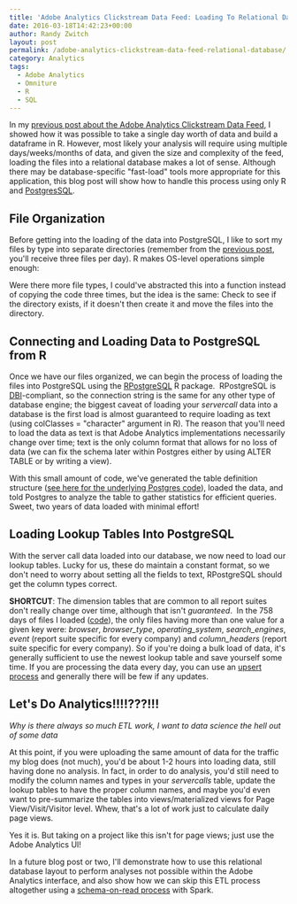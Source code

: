 ```yaml
---
title: 'Adobe Analytics Clickstream Data Feed: Loading To Relational Database'
date: 2016-03-18T14:42:23+00:00
author: Randy Zwitch
layout: post
permalink: /adobe-analytics-clickstream-data-feed-relational-database/
category: Analytics
tags:
  - Adobe Analytics
  - Omniture
  - R
  - SQL
---
```

In my <a href="http://randyzwitch.com/adobe-analytics-clickstream-raw-data-feed/" target="_blank">previous post about the Adobe Analytics Clickstream Data Feed</a>, I showed how it was possible to take a single day worth of data and build a dataframe in R. However, most likely your analysis will require using multiple days/weeks/months of data, and given the size and complexity of the feed, loading the files into a relational database makes a lot of sense. Although there may be database-specific "fast-load" tools more appropriate for this application, this blog post will show how to handle this process using only R and <a href="http://www.postgresql.org/download/" target="_blank">PostgresSQL</a>.

## File Organization

Before getting into the loading of the data into PostgreSQL, I like to sort my files by type into separate directories (remember from the [previous post](http://randyzwitch.com/adobe-analytics-clickstream-raw-data-feed/), you'll receive three files per day). R makes OS-level operations simple enough:

Were there more file types, I could've abstracted this into a function instead of copying the code three times, but the idea is the same: Check to see if the directory exists, if it doesn't then create it and move the files into the directory.

## Connecting and Loading Data to PostgreSQL from R

Once we have our files organized, we can begin the process of loading the files into PostgreSQL using the <a href="https://cran.r-project.org/web/packages/RPostgreSQL/index.html" target="_blank">RPostgreSQL</a> R package.  RPostgreSQL is <a href="https://github.com/rstats-db/DBI" target="_blank">DBI</a>-compliant, so the connection string is the same for any other type of database engine; the biggest caveat of loading your _servercall_ data into a database is the first load is almost guaranteed to require loading as text (using colClasses = "character" argument in R). The reason that you'll need to load the data as text is that Adobe Analytics implementations necessarily change over time; text is the only column format that allows for no loss of data (we can fix the schema later within Postgres either by using ALTER TABLE or by writing a view).

With this small amount of code, we've generated the table definition structure (<a href="https://gist.github.com/randyzwitch/e26b97d26689b6b31044" target="_blank">see here for the underlying Postgres code</a>), loaded the data, and told Postgres to analyze the table to gather statistics for efficient queries. Sweet, two years of data loaded with minimal effort!

## Loading Lookup Tables Into PostgreSQL

With the server call data loaded into our database, we now need to load our lookup tables. Lucky for us, these do maintain a constant format, so we don't need to worry about setting all the fields to text, RPostgreSQL should get the column types correct.

**SHORTCUT**: The dimension tables that are common to all report suites don't really change over time, although that isn't _guaranteed_.  In the 758 days of files I loaded (<a href="https://gist.github.com/randyzwitch/5ed2f4fc8574b91efd29" target="_blank">code</a>), the only files having more than one value for a given key were: _browser_, _browser_type_, _operating_system_, _search_engines_, _event_ (report suite specific for every company) and _column_headers_ (report suite specific for every company). So if you're doing a bulk load of data, it's generally sufficient to use the newest lookup table and save yourself some time. If you are processing the data every day, you can use an [upsert process](https://wiki.postgresql.org/wiki/UPSERT) and generally there will be few if any updates.





## Let's Do Analytics!!!!???!!!

_<moan>Why is there always so much ETL work, I want to data science the hell out of some data</moan>_

At this point, if you were uploading the same amount of data for the traffic my blog does (not much), you'd be about 1-2 hours into loading data, still having done no analysis. In fact, in order to do analysis, you'd still need to modify the column names and types in your _servercalls_ table, update the lookup tables to have the proper column names, and maybe you'd even want to pre-summarize the tables into views/materialized views for Page View/Visit/Visitor level. Whew, that's a lot of work just to calculate daily page views.

Yes it is. But taking on a project like this isn't for page views; just use the Adobe Analytics UI!

In a future blog post or two, I'll demonstrate how to use this relational database layout to perform analyses not possible within the Adobe Analytics interface, and also show how we can skip this ETL process altogether using a <a href="http://blog.cask.co/2015/03/schema-on-read-in-action/" target="_blank">schema-on-read process</a> with Spark.
